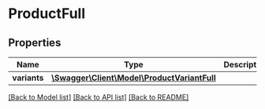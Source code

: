 # ProductFull

## Properties
Name | Type | Description | Notes
------------ | ------------- | ------------- | -------------
**variants** | [**\Swagger\Client\Model\ProductVariantFull**](ProductVariantFull.md) |  | [optional] 

[[Back to Model list]](../README.md#documentation-for-models) [[Back to API list]](../README.md#documentation-for-api-endpoints) [[Back to README]](../README.md)


